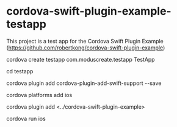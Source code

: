 # cordova-swift-plugin-example-testapp

This project is a test app for the Cordova Swift Plugin Example (https://github.com/robertkong/cordova-swift-plugin-example)

cordova create testapp com.moduscreate.testapp TestApp

cd testapp

cordova plugin add cordova-plugin-add-swift-support --save

cordova platforms add ios

cordova plugin add <../cordova-swift-plugin-example>

cordova run ios
